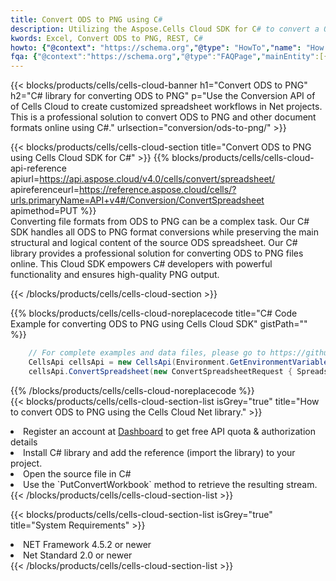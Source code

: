 ```yaml
---
title: Convert ODS to PNG using C# 
description: Utilizing the Aspose.Cells Cloud SDK for C# to convert a ODS format file to a PNG format file. 
kwords: Excel, Convert ODS to PNG, REST, C#
howto: {"@context": "https://schema.org","@type": "HowTo","name": "How to convert ODS to PNG using the Cells Cloud Net library.","description": "How to convert ODS to PNG using the Cells Cloud Net library.","image": {"@type": "ImageObject"},"url": "/net/conversion/ods-to-png/","step": [{ "@type": "HowToStep","name": "How to convert ODS to PNG using the Cells Cloud Net library. step 1", "image": {"@type": "ImageObject",},"url": "/net/conversion/ods-to-png/","text": "Register an account at <a href='https://dashboard.aspose.cloud/'>Dashboard</a> to get free API quota & authorization details",},{ "@type": "HowToStep","name": "How to convert ODS to PNG using the Cells Cloud Net library. step 1", "image": {"@type": "ImageObject",},"url": "/net/conversion/ods-to-png/","text": "Install C# library and add the reference (import the library) to your project.",},{ "@type": "HowToStep","name": "How to convert ODS to PNG using the Cells Cloud Net library. step 1", "image": {"@type": "ImageObject",},"url": "/net/conversion/ods-to-png/","text": "Open the source file in C#",},{ "@type": "HowToStep","name": "How to convert ODS to PNG using the Cells Cloud Net library. step 1", "image": {"@type": "ImageObject",},"url": "/net/conversion/ods-to-png/","text": "Use the `PutConvertWorkbook` method to retrieve the resulting stream.",}, ],"supply": {"@type": "HowToSupply","name": "document"},"tool": [{"@type": "HowToTool","name": "Visual Studio, Visual Studio Code, Rider "},{"@type": "HowToTool","name": "Aspose Cells"}],"totalTime": "PT6M"}
fqa: {"@context":"https://schema.org","@type":"FAQPage","mainEntity":[{"@type":"Question","name":"Why convert file formats in C# using REST API?","acceptedAnswer":{"@type":"Answer","text":"Documents are encoded in many ways, and some files may be incompatible with the software you use. To open and read such files, just convert them to appropriate file formats.<br/><ol><li>Install .NET SDK and add the reference (import the library) to your project.</li><li>Open the source file in C# using REST API.</li><li>Call the PutConvertWorkbookRequest() method, passing an output filename with required extension.</li><li>Get the result of conversion as a separate file.</li></ol>"}},{"@type":"Question","name":"What file formats can I convert with your C# library?","acceptedAnswer":{"@type":"Answer","text":"We support a variety of file formats for conversion using .NET library, including XLSX, Excel, xls , PDF, CSV, HTML, Markdown, XML, PNG, JPG, TIFF, Json, TXT and many more."}},{"@type":"Question","name":"What is the maximum allowed file size for conversion using this .NET library?","acceptedAnswer":{"@type":"Answer","text":"There are no file size limits for format conversions using .NET library."}}]}
---
```



{{< blocks/products/cells/cells-cloud-banner h1="Convert ODS to PNG" h2="C# library for converting ODS to PNG" p="Use the Conversion API of of Cells Cloud to create customized spreadsheet workflows in Net projects. This is a professional solution to convert ODS to PNG and other document formats online using C#." urlsection="conversion/ods-to-png/" >}}

{{< blocks/products/cells/cells-cloud-section  title="Convert ODS to PNG using Cells Cloud SDK for C#" >}}
{{% blocks/products/cells/cells-cloud-api-reference  apiurl=https://api.aspose.cloud/v4.0/cells/convert/spreadsheet/  apireferenceurl=https://reference.aspose.cloud/cells/?urls.primaryName=API+v4#/Conversion/ConvertSpreadsheet  apimethod=PUT %}}
<br/>
Converting file formats from ODS to PNG can be a complex task. Our C# SDK handles all ODS to PNG format conversions while preserving the main structural and logical content of the source ODS spreadsheet. Our C# library provides a professional solution for converting ODS to PNG files online. This Cloud SDK empowers C# developers with powerful functionality and ensures high-quality PNG output.

{{< /blocks/products/cells/cells-cloud-section >}}

{{% blocks/products/cells/cells-cloud-noreplacecode title="C# Code Example for converting ODS to PNG using Cells Cloud SDK" gistPath="" %}}
 
```cs
    // For complete examples and data files, please go to https://github.com/aspose-cells-cloud/aspose-cells-cloud-dotnet/
    CellsApi cellsApi = new CellsApi(Environment.GetEnvironmentVariable("ProductClientId"), Environment.GetEnvironmentVariable("ProductClientSecret"));
    cellsApi.ConvertSpreadsheet(new ConvertSpreadsheetRequest { Spreadsheet = "EmployeeSalesSummary.ods", format = "png" }, "EmployeeSalesSummary.png");
```
 
{{% /blocks/products/cells/cells-cloud-noreplacecode  %}}
<br/>
{{< blocks/products/cells/cells-cloud-section-list isGrey="true"  title="How to convert ODS to PNG using the Cells Cloud Net library." >}}
<li>Register an account at <a href="https://dashboard.aspose.cloud/">Dashboard</a> to get free API quota & authorization details</li>
<li>Install C# library and add the reference (import the library) to your project.</li>
<li>Open the source file in C#</li>
<li>Use the `PutConvertWorkbook` method to retrieve the resulting stream.</li>
{{< /blocks/products/cells/cells-cloud-section-list >}}

{{< blocks/products/cells/cells-cloud-section-list isGrey="true"  title="System Requirements" >}}
<li>NET Framework 4.5.2 or newer</li>
<li>Net Standard 2.0 or newer</li>
{{< /blocks/products/cells/cells-cloud-section-list >}}
